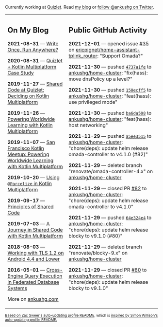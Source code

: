Currently working at [Quizlet](https://quizlet.com/). Read [my blog](https://ankushg.com/) or [follow @ankushg on Twitter](https://twitter.com/ankushg).

<table><tr><td valign="top" width="40%">

## On My Blog
<!-- blog starts -->
**2021-08-31** — [Write Once, Run Anywhere?](https://ankushg.com/posts/write-once-run-anywhere-increment/)

**2020-08-31** — [Quizlet + Kotlin Multiplatform Case Study](https://ankushg.com/posts/quizlet-kotlin-multiplatform-case-study/)

**2019-11-27** — [Shared Code at Quizlet: Deciding on Kotlin Multiplatform](https://ankushg.com/posts/shared-code-kotlin-multiplatform/)

**2019-11-26** — [Powering Worldwide Learning with Kotlin Multiplatform](https://ankushg.com/speaking/droidcon-sf-2019)

**2019-11-07** — [San Francisco Kotlin Meetup: Powering Worldwide Learning with Kotlin Multiplatform](https://ankushg.com/speaking/sf-kotlin-meetup-2019)

**2019-10-20** — [Using `@Parcelize` in Kotlin Multiplatform](https://ankushg.com/posts/multiplatform-parcelize/)

**2019-09-17** — [Principles of Shared Code](https://ankushg.com/speaking/denver-startup-week-2019)

**2019-07-03** — [A Journey in Shared Code with Kotlin Multiplatform](https://ankushg.com/speaking/droidcon-berlin-2019)

**2018-08-03** — [Working with TLS 1.2 on Android 4.4 and Lower](https://ankushg.com/posts/tls-1.2-on-android/)

**2016-05-01** — [Cross-Engine Query Execution in Federated Database Systems](https://ankushg.com/projects/thesis)
<!-- blog ends -->
More on [ankushg.com](https://ankushg.com/)
</td><td valign="top" width="60%">

## Public GitHub Activity
<!-- githubActivity starts -->
**2021-12-01** — opened issue [#35](https://github.com/ericpignet/home-assistant-tplink_router/issues/35) on [ericpignet/home-assistant-tplink_router](https://api.github.com/repos/ericpignet/home-assistant-tplink_router): "Support Omada?"

**2021-11-30** — pushed [`4737a1fe`](https://github.com/ankushg/home-cluster/commit/4737a1feb4859b9a1ab41e3cb4cdd8f77a70f9a5) to [ankushg/home-cluster](https://api.github.com/repos/ankushg/home-cluster): "fix(hass): move dnsPolicy up a level?"

**2021-11-30** — pushed [`150ecff5`](https://github.com/ankushg/home-cluster/commit/150ecff587f5b78fa247a5ebf9518f8d2befb29d) to [ankushg/home-cluster](https://api.github.com/repos/ankushg/home-cluster): "feat(hass): use privileged mode"

**2021-11-30** — pushed [`ba6da598`](https://github.com/ankushg/home-cluster/commit/ba6da598869d616bd40600e3f6b197dcd54ff998) to [ankushg/home-cluster](https://api.github.com/repos/ankushg/home-cluster): "feat(hass): host networking"

**2021-11-29** — pushed [`a5ee3515`](https://github.com/ankushg/home-cluster/commit/a5ee35152616b81e12d334c9b4a77869a974b8aa) to [ankushg/home-cluster](https://api.github.com/repos/ankushg/home-cluster): "chore(deps): update helm release omada-controller to v4.1.0 (#82)"

**2021-11-29** — deleted branch "renovate/omada-controller-4.x" on [ankushg/home-cluster](https://api.github.com/repos/ankushg/home-cluster)

**2021-11-29** — closed PR [#82](https://github.com/ankushg/home-cluster/pull/82) to [ankushg/home-cluster](https://api.github.com/repos/ankushg/home-cluster): "chore(deps): update helm release omada-controller to v4.1.0"

**2021-11-29** — pushed [`64e324e4`](https://github.com/ankushg/home-cluster/commit/64e324e421893776702d47507a3d924408bfea96) to [ankushg/home-cluster](https://api.github.com/repos/ankushg/home-cluster): "chore(deps): update helm release blocky to v9.1.0 (#80)"

**2021-11-29** — deleted branch "renovate/blocky-9.x" on [ankushg/home-cluster](https://api.github.com/repos/ankushg/home-cluster)

**2021-11-29** — closed PR [#80](https://github.com/ankushg/home-cluster/pull/80) to [ankushg/home-cluster](https://api.github.com/repos/ankushg/home-cluster): "chore(deps): update helm release blocky to v9.1.0"
<!-- githubActivity ends -->
</td></tr></table>

<sub><a href="https://github.com/ZacSweers/ZacSweers">Based on Zac Sweer's auto-updating profile README</a>, which is <a href="https://simonwillison.net/2020/Jul/10/self-updating-profile-readme/">inspired by Simon Willison's auto-updating profile README.</a></sub>